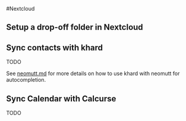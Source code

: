 #Nextcloud
## Setup a drop-off folder in Nextcloud


## Sync contacts with khard
TODO

See [neomutt.md](./neomutt.md) for more details on how to use khard with neomutt for autocompletion.

## Sync Calendar with Calcurse
TODO
